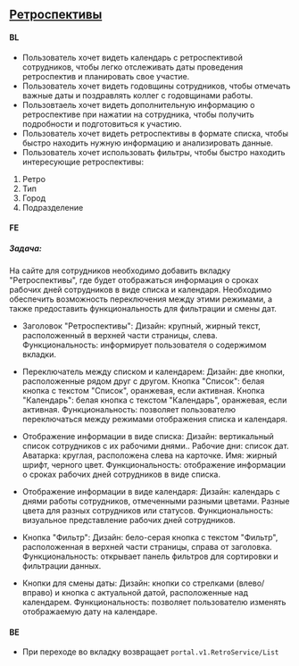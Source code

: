 ## [Ретроспективы](https://tages-admin-portal-dev.tages.dev/retro)
#### BL
* Пользователь хочет видеть календарь с ретроспективой сотрудников, чтобы легко отслеживать даты проведения ретроспектив и планировать свое участие.
* Пользователь хочет видеть годовщины сотрудников,  чтобы отмечать важные даты и поздравлять коллег с годовщинами работы.
* Пользовтаель хочет видеть дополнительную информацию о ретроспективе при нажатии на сотрудника, чтобы получить подробности и подготовиться к участию.
* Пользователь хочет видеть ретроспективы в формате списка, чтобы быстро находить нужную информацию и анализировать данные.
* Пользователь хочет использовать фильтры, чтобы быстро находить интересующие ретроспективы:
1. Ретро
2. Тип
3. Город
4. Подразделение

#### FE
##### Задача:
На сайте для сотрудников необходимо добавить вкладку "Ретроспективы", где будет отображаться информация о сроках рабочих дней сотрудников в виде списка и календаря. Необходимо обеспечить возможность переключения между этими режимами, а также предоставить функциональность для фильтрации и смены дат.

* Заголовок "Ретроспективы":
Дизайн: крупный, жирный текст, расположенный в верхней части страницы, слева.
Функциональность: информирует пользователя о содержимом вкладки.

* Переключатель между списком и календарем:
Дизайн: две кнопки,
расположенные рядом друг с другом.
Кнопка "Список": белая кнопка с текстом "Список", оранжевая, если активная.
Кнопка "Календарь": белая кнопка с текстом "Календарь", оранжевая, если активная.
Функциональность: позволяет пользователю переключаться между режимами отображения списка и календаря.

* Отображение информации в виде списка:
Дизайн: вертикальный список сотрудников с их рабочими днями..
Рабочие дни: список дат.
Аватарка: круглая, расположена слева на карточке.
Имя: жирный шрифт, черного цвет.
Функциональность: отображение информации о сроках рабочих дней сотрудников в виде списка.

* Отображение информации в виде календаря:
Дизайн: календарь с днями работы сотрудников, отмеченными разными цветами.
Разные цвета для разных сотрудников или статусов.
Функциональность: визуальное представление рабочих дней сотрудников.

* Кнопка "Фильтр":
Дизайн: бело-серая кнопка с текстом "Фильтр", расположенная в верхней части страницы, справа от заголовка.
Функциональность: открывает панель фильтров для сортировки и фильтрации данных.

* Кнопки для смены даты:
Дизайн: кнопки со стрелками (влево/вправо) и кнопка с актуальной датой, расположенные над календарем.
Функциональность: позволяет пользователю изменять отображаемую дату на календаре.

#### BE
* При переходе во вкладку возвращает `portal.v1.RetroService/List`
